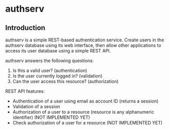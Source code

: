 # authserv

## Introduction

authserv is a simple REST-based authentication service. Create users in the authserv database using its web interface, then allow other applications to access its user database using a simple REST API.

authserv answers the following questions:

1. Is this a valid user? (authentication)
2. Is the user currently logged in? (validation)
3. Can the user access this resource? (authorization)

REST API features:

* Authentication of a user using email as account ID (returns a session)
* Validation of a session
* Authorization of a user to a resource (resource is any alphanumeric identifier) (NOT IMPLEMENTED YET)
* Check authorization of a user for a resource  (NOT IMPLEMENTED YET)
